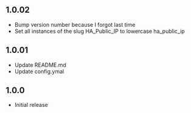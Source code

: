 ## 1.0.02

- Bump version number because I forgot last time
- Set all instances of the slug HA_Public_IP to lowercase ha_public_ip

## 1.0.01

- Update README.md
- Update config.ymal

## 1.0.0

- Initial release
